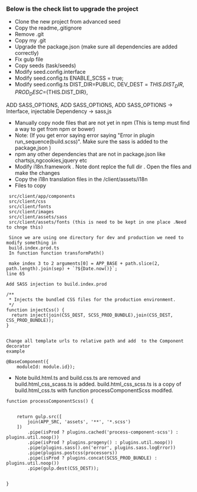 ### Below is the check list to upgrade the project


* Clone the new project from advanced seed
* Copy the readme,.gitignore
* Remove .git
* Copy my .git
* Upgrade the package.json (make sure all dependencies are added correctly)
* Fix gulp file
* Copy seeds (task/seeds)
* Modify seed.config.interface
* Modify seed.config.ts  ENABLE_SCSS = true;
* Modify seed.config.ts DIST_DIR=PUBLIC, DEV_DEST = ${THIS.DIST_DIR}, PROD_DESC =${THIS.DIST_DIR},

 ADD SASS_OPTIONS, ADD SASS_OPTIONS,
  ADD SASS_OPTIONS -> Interface, injectable Dependency -> sass,js
* Manually copy node files that are not yet in npm (This is temp must find a way to get from npm or bower)
* Note: (If you get error saying error saying "Error in plugin run_sequence(build.scss)". Make sure the sass is added to the package,json
)
* npm any other dependencies that are not in package.json like chartsjs,ngcookies,jquery etc
* Modify i18n.framework . Note dont replce the full dir . Open the files and make the changes
* Copy the i18n translation files in the /client/assets/i18n
* Files to copy
````
 src/client/app/components
 src/client/css
 src/client/fonts
 src/client/images
 src/client/assets/sass
 src/client/assets/fonts (this is need to be kept in one place .Need to chnge this)

 Since we are using one directory for dev and production we need to modify something in
 build.index.prod.ts
 In function function transformPath()

 make index 3 to 2 arguments[0] = APP_BASE + path.slice(2, path.length).join(sep) + `?${Date.now()}`;
line 65

Add SASS injection to build.index.prod

/**
 * Injects the bundled CSS files for the production environment.
 */
function injectCss() {
  return inject(join(CSS_DEST, SCSS_PROD_BUNDLE),join(CSS_DEST, CSS_PROD_BUNDLE));
}


Change all template urls to relative path and add  to the Component decorator
example

@BaseComponent({
    moduleId: module.id});

````


* Note build.html.ts and build.css.ts are removed and  build.html_css_scass.ts is added.
build.html_css_scss.ts is a copy of build.html_css.ts with function processComponentScss modifed.

````
function processComponentScss() {
    

    return gulp.src([
        join(APP_SRC, 'assets', '**', '*.scss')
    ])
        .pipe(isProd ? plugins.cached('process-component-scss') : plugins.util.noop())
        .pipe(isProd ? plugins.progeny() : plugins.util.noop())
        .pipe(plugins.sass().on('error', plugins.sass.logError))
        .pipe(plugins.postcss(processors))
        .pipe(isProd ? plugins.concat(SCSS_PROD_BUNDLE) : plugins.util.noop())
        .pipe(gulp.dest(CSS_DEST));
    

}

````

